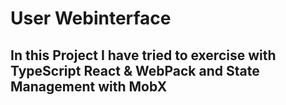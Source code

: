# User Webinterface

## In this Project I have tried to exercise with TypeScript React & WebPack and State Management with MobX
